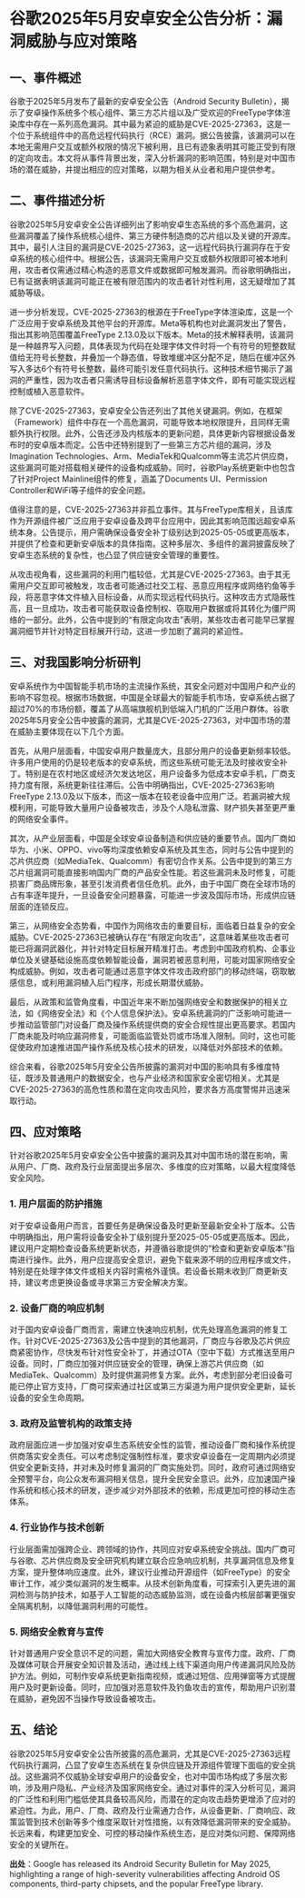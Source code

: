 # 谷歌2025年5月安卓安全公告分析：漏洞威胁与应对策略

## 一、事件概述

谷歌于2025年5月发布了最新的安卓安全公告（Android Security Bulletin），揭示了安卓操作系统多个核心组件、第三方芯片组以及广受欢迎的FreeType字体渲染库中存在一系列高危漏洞。其中最为紧迫的威胁是CVE-2025-27363，这是一个位于系统组件中的高危远程代码执行（RCE）漏洞。据公告披露，该漏洞可以在本地无需用户交互或额外权限的情况下被利用，且已有迹象表明其可能正受到有限的定向攻击。本文将从事件背景出发，深入分析漏洞的影响范围，特别是对中国市场的潜在威胁，并提出相应的应对策略，以期为相关从业者和用户提供参考。

## 二、事件描述分析

谷歌2025年5月安卓安全公告详细列出了影响安卓生态系统的多个高危漏洞，这些漏洞覆盖了操作系统核心组件、第三方硬件制造商的芯片组以及关键的开源库。其中，最引人注目的漏洞是CVE-2025-27363，这一远程代码执行漏洞存在于安卓系统的核心组件中。根据公告，该漏洞无需用户交互或额外权限即可被本地利用，攻击者仅需通过精心构造的恶意文件或数据即可触发漏洞。而谷歌明确指出，已有证据表明该漏洞可能正在被有限范围内的攻击者针对性利用，这无疑增加了其威胁等级。

进一步分析发现，CVE-2025-27363的根源在于FreeType字体渲染库，这是一个广泛应用于安卓系统及其他平台的开源库。Meta等机构也对此漏洞发出了警告，指出其影响范围覆盖FreeType 2.13.0及以下版本。Meta的技术解释表明，该漏洞是一种越界写入问题，具体表现为代码在处理字体文件时将一个有符号的短整数赋值给无符号长整数，并叠加一个静态值，导致堆缓冲区分配不足，随后在缓冲区外写入多达6个有符号长整数，最终可能引发任意代码执行。这种技术细节揭示了漏洞的严重性，因为攻击者只需诱导目标设备解析恶意字体文件，即有可能实现远程控制或植入恶意软件。

除了CVE-2025-27363，安卓安全公告还列出了其他关键漏洞。例如，在框架（Framework）组件中存在一个高危漏洞，可能导致本地权限提升，且同样无需额外执行权限。此外，公告还涉及内核版本的更新问题，具体更新内容根据设备发布时的安卓版本而定。公告中还特别提到了一些第三方芯片组的漏洞，涉及Imagination Technologies、Arm、MediaTek和Qualcomm等主流芯片供应商，这些漏洞可能对搭载相关硬件的设备构成威胁。同时，谷歌Play系统更新中也包含了针对Project Mainline组件的修复，涵盖了Documents UI、Permission Controller和WiFi等子组件的安全问题。

值得注意的是，CVE-2025-27363并非孤立事件。其与FreeType库相关，且该库作为开源组件被广泛应用于安卓设备及跨平台应用中，因此其影响范围远超安卓系统本身。公告提示，用户需确保设备安全补丁级别达到2025-05-05或更高版本，并提供了检查和更新安卓版本的具体指南。这种多层次、多组件的漏洞披露反映了安卓生态系统的复杂性，也凸显了供应链安全管理的重要性。

从攻击视角看，这些漏洞的利用门槛较低，尤其是CVE-2025-27363。由于其无需用户交互即可被触发，攻击者可能通过社交工程、恶意应用程序或网络钓鱼等手段，将恶意字体文件植入目标设备，从而实现远程代码执行。这种攻击方式隐蔽性高，且一旦成功，攻击者可能获取设备控制权、窃取用户数据或将其转化为僵尸网络的一部分。此外，公告中提到的“有限定向攻击”表明，某些攻击者可能早已掌握漏洞细节并针对特定目标展开行动，这进一步加剧了漏洞的紧迫性。

## 三、对我国影响分析研判

安卓系统作为中国智能手机市场的主流操作系统，其安全问题对中国用户和产业的影响不容忽视。根据市场数据，中国是全球最大的智能手机市场，安卓系统占据了超过70%的市场份额，覆盖了从高端旗舰机到低端入门机的广泛用户群体。谷歌2025年5月安全公告中披露的漏洞，尤其是CVE-2025-27363，对中国市场的潜在威胁主要体现在以下几个方面。

首先，从用户层面看，中国安卓用户数量庞大，且部分用户的设备更新频率较低。许多用户使用的仍是较老版本的安卓系统，而这些系统可能无法及时接收安全补丁。特别是在农村地区或经济欠发达地区，用户设备多为低成本安卓手机，厂商支持力度有限，系统更新往往滞后。公告中明确指出，CVE-2025-27363影响FreeType 2.13.0及以下版本，而这一版本在较老设备中应用广泛。若漏洞被大规模利用，可能导致大量用户设备被攻击，涉及个人隐私泄露、财产损失甚至更严重的网络安全事件。

其次，从产业层面看，中国是全球安卓设备制造和供应链的重要节点。国内厂商如华为、小米、OPPO、vivo等均深度依赖安卓系统及其生态，同时与公告中提到的芯片供应商（如MediaTek、Qualcomm）有密切合作关系。公告中提到的第三方芯片组漏洞可能直接影响国内厂商的产品安全性能。若这些漏洞未及时修复，可能损害厂商品牌形象，甚至引发消费者信任危机。此外，由于中国厂商在全球市场的占有率逐年提升，一旦设备安全问题暴露，可能进一步波及国际市场，形成供应链层面的连锁反应。

第三，从网络安全态势看，中国作为网络攻击的重要目标，面临着日益复杂的安全威胁。CVE-2025-27363已被确认存在“有限定向攻击”，这意味着某些攻击者可能已将漏洞武器化，并针对特定目标展开精准打击。考虑到中国政府机构、企事业单位及关键基础设施高度依赖智能设备，漏洞若被恶意利用，可能对国家网络安全构成威胁。例如，攻击者可能通过恶意字体文件攻击政府部门的移动终端，窃取敏感信息，或利用漏洞植入后门程序，形成长期潜伏威胁。

最后，从政策和监管角度看，中国近年来不断加强网络安全和数据保护的相关立法，如《网络安全法》和《个人信息保护法》。安卓系统漏洞的广泛影响可能进一步推动监管部门对设备厂商及操作系统提供商的安全合规性提出更高要求。若国内厂商未能及时响应漏洞修复，可能面临监管处罚或市场准入限制。同时，这也可能促使政府加速推进国产操作系统及核心技术的研发，以降低对外部技术的依赖。

综合来看，谷歌2025年5月安全公告所披露的漏洞对中国的影响具有多维度特征，既涉及普通用户的数据安全，也与产业经济和国家安全密切相关。尤其是CVE-2025-27363的高危性质和潜在定向攻击风险，要求各方高度警惕并迅速采取行动。

## 四、应对策略

针对谷歌2025年5月安卓安全公告中披露的漏洞及其对中国市场的潜在影响，需从用户、厂商、政府及行业层面提出多层次、多维度的应对策略，以最大程度降低安全风险。

### 1. 用户层面的防护措施

对于安卓设备用户而言，首要任务是确保设备及时更新至最新安全补丁版本。公告中明确指出，用户需将设备安全补丁级别提升至2025-05-05或更高版本。因此，建议用户定期检查设备系统更新状态，并遵循谷歌提供的“检查和更新安卓版本”指南进行操作。此外，用户应提高安全意识，避免下载来源不明的应用程序或文件，特别是在处理字体文件或相关内容时需格外谨慎。若设备长期未收到厂商更新支持，建议考虑更换设备或寻求第三方安全解决方案。

### 2. 设备厂商的响应机制

对于国内安卓设备厂商而言，需建立快速响应机制，优先处理高危漏洞的修复工作。针对CVE-2025-27363及公告中提到的其他漏洞，厂商应与谷歌及芯片供应商紧密协作，尽快发布针对性安全补丁，并通过OTA（空中下载）方式推送至用户设备。同时，厂商应加强对供应链安全的管理，确保上游芯片供应商（如MediaTek、Qualcomm）及时提供漏洞修复方案。此外，考虑到部分老旧设备可能已停止官方支持，厂商可探索通过社区或第三方渠道为用户提供安全更新，延长设备的安全生命周期。

### 3. 政府及监管机构的政策支持

政府层面应进一步加强对安卓生态系统安全性的监管，推动设备厂商和操作系统提供商落实安全责任。可以考虑制定强制性标准，要求安卓设备在一定周期内必须提供安全更新支持，并对未及时修复漏洞的厂商实施处罚。同时，政府可通过网络安全预警平台，向公众发布漏洞相关信息，提升全民安全意识。此外，应加速国产操作系统和核心技术的研发，逐步减少对外部技术的依赖，形成更加可控的移动生态体系。

### 4. 行业协作与技术创新

行业层面需加强跨企业、跨领域的协作，共同应对安卓系统安全挑战。国内厂商可与谷歌、芯片供应商及安全研究机构建立联合应急响应机制，共享漏洞信息及修复方案，提升整体响应速度。此外，建议行业推动开源组件（如FreeType）的安全审计工作，减少类似漏洞的发生概率。从技术创新角度看，可探索引入更先进的漏洞检测与防护技术，如基于人工智能的动态威胁监测，或在设备内核层部署更强安全隔离机制，以降低漏洞利用的可能性。

### 5. 网络安全教育与宣传

针对普通用户安全意识不足的问题，需加大网络安全教育与宣传力度。政府、厂商及媒体可联合开展安全知识普及活动，通过线上线下渠道向用户传递漏洞风险及防护方法。例如，可制作安卓系统更新指南视频，或通过短信、应用弹窗等方式提醒用户及时更新设备。同时，应加强对恶意软件及钓鱼攻击的宣传，帮助用户识别潜在威胁，避免因不当操作导致设备被攻击。

## 五、结论

谷歌2025年5月安卓安全公告所披露的高危漏洞，尤其是CVE-2025-27363远程代码执行漏洞，凸显了安卓生态系统在复杂供应链及开源组件管理下面临的安全挑战。这些漏洞不仅威胁全球安卓用户的设备安全，也对中国市场构成了多层次影响，涉及用户隐私、产业经济及国家网络安全。通过对事件的深入分析可见，漏洞的广泛性和利用门槛低使其具备较高风险，而潜在的定向攻击趋势更增添了应对的紧迫性。为此，用户、厂商、政府及行业需通力合作，从设备更新、厂商响应、政策监管到技术创新等多个维度采取针对性措施，以有效降低漏洞带来的安全威胁。长远来看，构建更加安全、可控的移动操作系统生态，是应对类似问题、保障网络安全的关键所在。

**出处**：Google has released its Android Security Bulletin for May 2025, highlighting a range of high-severity vulnerabilities affecting Android OS components, third-party chipsets, and the popular FreeType library.